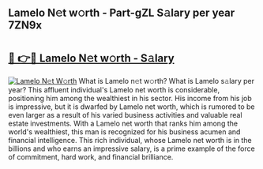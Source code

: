 ## Lamelo N𝚎t w𝚘rth - Part-gZL S𝚊lary per year 7ZN9x

# <h2><a href="http://gc3fz0o.nevu.top/?p=Lamelo">🔗 👉🔴 Lamelo N𝚎t w𝚘rth - S𝚊lary</a></h2>

[![Lamelo N𝚎t W𝚘rth](https://i.imgur.com/Oavwk0R.jpeg)](http://gc3fz0o.nevu.top/?p=Lamelo)
What is Lamelo n𝚎t w𝚘rth? What is Lamelo s𝚊lary per year?
This affluent individual's Lamelo net worth is considerable, positioning him among the wealthiest in his sector. His income from his job is impressive, but it is dwarfed by Lamelo net worth, which is rumored to be even larger as a result of his varied business activities and valuable real estate investments. With a Lamelo net worth that ranks him among the world's wealthiest, this man is recognized for his business acumen and financial intelligence. This rich individual, whose Lamelo net worth is in the billions and who earns an impressive salary, is a prime example of the force of commitment, hard work, and financial brilliance.

